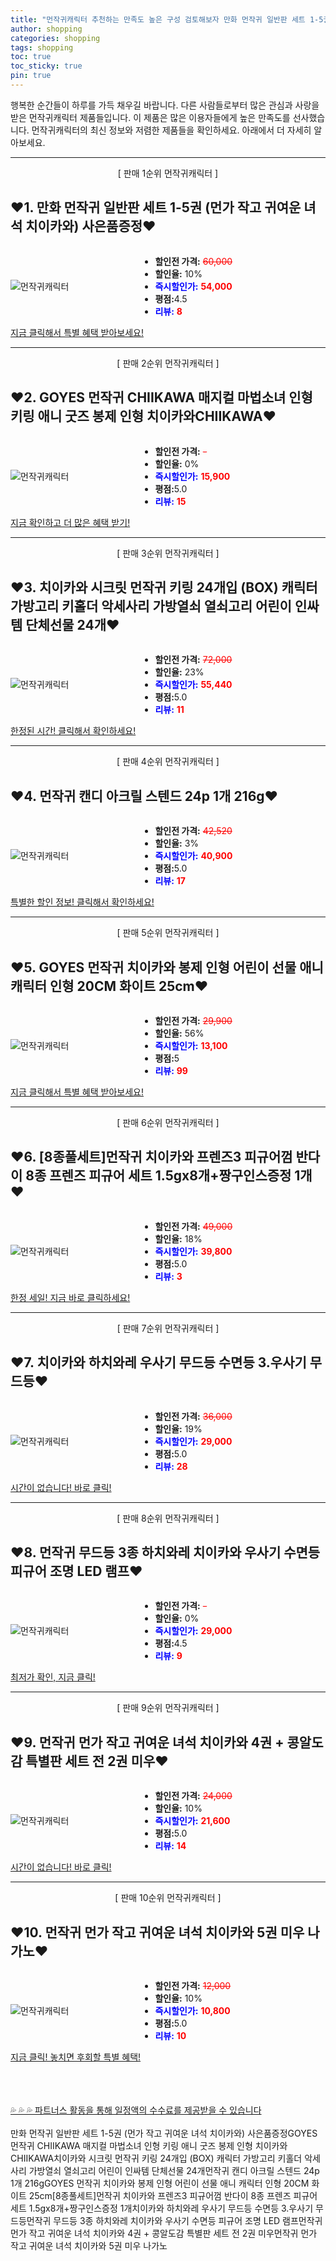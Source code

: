 ```yaml
---
title: "먼작귀캐릭터 추천하는 만족도 높은 구성 검토해보자 만화 먼작귀 일반판 세트 1-5권"
author: shopping
categories: shopping
tags: shopping
toc: true
toc_sticky: true
pin: true
---
```

행복한 순간들이 하루를 가득 채우길 바랍니다. 다른 사람들로부터 많은 관심과 사랑을 받은 먼작귀캐릭터 제품들입니다. 이 제품은 많은 이용자들에게 높은 만족도를 선사했습니다. 먼작귀캐릭터의 최신 정보와 저렴한 제품들을 확인하세요. 아래에서 더 자세히 알아보세요.

---
<p class="toplist" style="margin: 0 auto; display: block; width: fit-content;">[ 판매 1순위 먼작귀캐릭터 ]</p>

<h2><strong>❤️1. 만화 먼작귀 일반판 세트 1-5권 (먼가 작고 귀여운 녀석 치이카와) 사은품증정❤️</strong></h2>

<div style="display: flex; align-items: center;">
    <div style="flex: 0.4;">
        <img src="https://thumbnail9.coupangcdn.com/thumbnails/remote/230x230ex/image/vendor_inventory/6525/4e4aeb440678738b55f0bf6c8ecce15d5c21bfef807ad0f8ba45d3ed2bf0.jpg" alt="먼작귀캐릭터" style="max-width: 100%;">
    </div>
    <div style="flex: 0.6; margin-left: 10px;">
        <ul>
            <li><strong>할인전 가격:</strong> <del style="color: red;">60,000</del></li>
            <li><strong>할인율:</strong> 10%</li>
            <li><span style='color:blue'><strong>즉시할인가:</strong></span> <span style='color:red'><strong>54,000</strong></span></li>
            <li><strong>평점:</strong>4.5</li>
            <li><span style='color:blue'><strong>리뷰:</strong></span> <span style='color:red'><strong>8</strong></span></li>
        </ul>
    </div>
</div>
<div class="center">
    <a href="https://selin100587001.github.io?lptag=AF9450613&subid=githubio&pageKey=7607672826&traceid=V0-153&itemId=20140663675&vendorItemId=85136658506" class="myButton">
        지금 클릭해서 특별 혜택 받아보세요!
    </a>
</div>


---
<p class="toplist" style="margin: 0 auto; display: block; width: fit-content;">[ 판매 2순위 먼작귀캐릭터 ]</p>

<h2><strong>❤️2. GOYES 먼작귀 CHIIKAWA 매지컬 마법소녀 인형 키링 애니 굿즈 봉제 인형 치이카와CHIIKAWA❤️</strong></h2>

<div style="display: flex; align-items: center;">
    <div style="flex: 0.4;">
        <img src="https://thumbnail9.coupangcdn.com/thumbnails/remote/230x230ex/image/vendor_inventory/0501/9741e3b183e9e6ed9279ea35ce4115f887abbabcd5259a167f11ba8536e9.jpg" alt="먼작귀캐릭터" style="max-width: 100%;">
    </div>
    <div style="flex: 0.6; margin-left: 10px;">
        <ul>
            <li><strong>할인전 가격:</strong> <del style="color: red;">-</del></li>
            <li><strong>할인율:</strong> 0%</li>
            <li><span style='color:blue'><strong>즉시할인가:</strong></span> <span style='color:red'><strong>15,900</strong></span></li>
            <li><strong>평점:</strong>5.0</li>
            <li><span style='color:blue'><strong>리뷰:</strong></span> <span style='color:red'><strong>15</strong></span></li>
        </ul>
    </div>
</div>
<div class="center">
    <a href="https://selin100587001.github.io?lptag=AF9450613&subid=githubio&pageKey=7967314628&traceid=V0-153&itemId=22051641166&vendorItemId=90554169755" class="myButton">
        지금 확인하고 더 많은 혜택 받기!
    </a>
</div>


---
<p class="toplist" style="margin: 0 auto; display: block; width: fit-content;">[ 판매 3순위 먼작귀캐릭터 ]</p>

<h2><strong>❤️3. 치이카와 시크릿 먼작귀 키링 24개입 (BOX) 캐릭터 가방고리 키홀더 악세사리 가방열쇠 열쇠고리 어린이 인싸템 단체선물 24개❤️</strong></h2>

<div style="display: flex; align-items: center;">
    <div style="flex: 0.4;">
        <img src="https://thumbnail9.coupangcdn.com/thumbnails/remote/230x230ex/image/vendor_inventory/2582/9a2c0d5eeeda12808c5d859670148ca666c662f70bbff12207e15e8e4d41.jpg" alt="먼작귀캐릭터" style="max-width: 100%;">
    </div>
    <div style="flex: 0.6; margin-left: 10px;">
        <ul>
            <li><strong>할인전 가격:</strong> <del style="color: red;">72,000</del></li>
            <li><strong>할인율:</strong> 23%</li>
            <li><span style='color:blue'><strong>즉시할인가:</strong></span> <span style='color:red'><strong>55,440</strong></span></li>
            <li><strong>평점:</strong>5.0</li>
            <li><span style='color:blue'><strong>리뷰:</strong></span> <span style='color:red'><strong>11</strong></span></li>
        </ul>
    </div>
</div>
<div class="center">
    <a href="https://selin100587001.github.io?lptag=AF9450613&subid=githubio&pageKey=7263558976&traceid=V0-153&itemId=18506985575&vendorItemId=85646010383" class="myButton">
        한정된 시간! 클릭해서 확인하세요!
    </a>
</div>


---
<p class="toplist" style="margin: 0 auto; display: block; width: fit-content;">[ 판매 4순위 먼작귀캐릭터 ]</p>

<h2><strong>❤️4. 먼작귀 캔디 아크릴 스텐드 24p 1개 216g❤️</strong></h2>

<div style="display: flex; align-items: center;">
    <div style="flex: 0.4;">
        <img src="https://thumbnail6.coupangcdn.com/thumbnails/remote/230x230ex/image/retail/images/2023/09/26/14/8/0d379909-fefb-4a59-bb4b-f0f10b05f3fe.png" alt="먼작귀캐릭터" style="max-width: 100%;">
    </div>
    <div style="flex: 0.6; margin-left: 10px;">
        <ul>
            <li><strong>할인전 가격:</strong> <del style="color: red;">42,520</del></li>
            <li><strong>할인율:</strong> 3%</li>
            <li><span style='color:blue'><strong>즉시할인가:</strong></span> <span style='color:red'><strong>40,900</strong></span></li>
            <li><strong>평점:</strong>5.0</li>
            <li><span style='color:blue'><strong>리뷰:</strong></span> <span style='color:red'><strong>17</strong></span></li>
        </ul>
    </div>
</div>
<div class="center">
    <a href="https://selin100587001.github.io?lptag=AF9450613&subid=githubio&pageKey=7439551515&traceid=V0-153&itemId=19342477515&vendorItemId=87297790965" class="myButton">
        특별한 할인 정보! 클릭해서 확인하세요!
    </a>
</div>


---
<p class="toplist" style="margin: 0 auto; display: block; width: fit-content;">[ 판매 5순위 먼작귀캐릭터 ]</p>

<h2><strong>❤️5. GOYES 먼작귀 치이카와 봉제 인형 어린이 선물 애니 캐릭터 인형 20CM 화이트 25cm❤️</strong></h2>

<div style="display: flex; align-items: center;">
    <div style="flex: 0.4;">
        <img src="https://thumbnail10.coupangcdn.com/thumbnails/remote/230x230ex/image/vendor_inventory/1934/827039b2ad88c62cb5ded9f298525b6758e583d6574fcb551b078406c5a9.jpg" alt="먼작귀캐릭터" style="max-width: 100%;">
    </div>
    <div style="flex: 0.6; margin-left: 10px;">
        <ul>
            <li><strong>할인전 가격:</strong> <del style="color: red;">29,900</del></li>
            <li><strong>할인율:</strong> 56%</li>
            <li><span style='color:blue'><strong>즉시할인가:</strong></span> <span style='color:red'><strong>13,100</strong></span></li>
            <li><strong>평점:</strong>5</li>
            <li><span style='color:blue'><strong>리뷰:</strong></span> <span style='color:red'><strong>99</strong></span></li>
        </ul>
    </div>
</div>
<div class="center">
    <a href="https://selin100587001.github.io?lptag=AF9450613&subid=githubio&pageKey=8042516102&traceid=V0-153&itemId=22524152381&vendorItemId=89566187192" class="myButton">
        지금 클릭해서 특별 혜택 받아보세요!
    </a>
</div>


---
<p class="toplist" style="margin: 0 auto; display: block; width: fit-content;">[ 판매 6순위 먼작귀캐릭터 ]</p>

<h2><strong>❤️6. [8종풀세트]먼작귀 치이카와 프렌즈3 피규어껌 반다이 8종 프렌즈 피규어 세트 1.5gx8개+짱구인스증정 1개❤️</strong></h2>

<div style="display: flex; align-items: center;">
    <div style="flex: 0.4;">
        <img src="https://thumbnail8.coupangcdn.com/thumbnails/remote/230x230ex/image/vendor_inventory/c0b4/60385823b28f1a256666408ac0cafd11ee0ae2849dea979f7d094cf20524.jpg" alt="먼작귀캐릭터" style="max-width: 100%;">
    </div>
    <div style="flex: 0.6; margin-left: 10px;">
        <ul>
            <li><strong>할인전 가격:</strong> <del style="color: red;">49,000</del></li>
            <li><strong>할인율:</strong> 18%</li>
            <li><span style='color:blue'><strong>즉시할인가:</strong></span> <span style='color:red'><strong>39,800</strong></span></li>
            <li><strong>평점:</strong>5.0</li>
            <li><span style='color:blue'><strong>리뷰:</strong></span> <span style='color:red'><strong>3</strong></span></li>
        </ul>
    </div>
</div>
<div class="center">
    <a href="https://selin100587001.github.io?lptag=AF9450613&subid=githubio&pageKey=8015413480&traceid=V0-153&itemId=22379356207&vendorItemId=89424341315" class="myButton">
        한정 세일! 지금 바로 클릭하세요!
    </a>
</div>


---
<p class="toplist" style="margin: 0 auto; display: block; width: fit-content;">[ 판매 7순위 먼작귀캐릭터 ]</p>

<h2><strong>❤️7. 치이카와 하치와레 우사기 무드등 수면등 3.우사기 무드등❤️</strong></h2>

<div style="display: flex; align-items: center;">
    <div style="flex: 0.4;">
        <img src="https://thumbnail6.coupangcdn.com/thumbnails/remote/230x230ex/image/vendor_inventory/0d3a/18e8d97848fd6bd72650923c9140f3442d7843e51935ded474a5c87326c6.jpg" alt="먼작귀캐릭터" style="max-width: 100%;">
    </div>
    <div style="flex: 0.6; margin-left: 10px;">
        <ul>
            <li><strong>할인전 가격:</strong> <del style="color: red;">36,000</del></li>
            <li><strong>할인율:</strong> 19%</li>
            <li><span style='color:blue'><strong>즉시할인가:</strong></span> <span style='color:red'><strong>29,000</strong></span></li>
            <li><strong>평점:</strong>5.0</li>
            <li><span style='color:blue'><strong>리뷰:</strong></span> <span style='color:red'><strong>28</strong></span></li>
        </ul>
    </div>
</div>
<div class="center">
    <a href="https://selin100587001.github.io?lptag=AF9450613&subid=githubio&pageKey=7828388695&traceid=V0-153&itemId=21283994715&vendorItemId=88344003362" class="myButton">
        시간이 없습니다! 바로 클릭!
    </a>
</div>


---
<p class="toplist" style="margin: 0 auto; display: block; width: fit-content;">[ 판매 8순위 먼작귀캐릭터 ]</p>

<h2><strong>❤️8. 먼작귀 무드등 3종 하치와레 치이카와 우사기 수면등 피규어 조명 LED 램프❤️</strong></h2>

<div style="display: flex; align-items: center;">
    <div style="flex: 0.4;">
        <img src="https://thumbnail9.coupangcdn.com/thumbnails/remote/230x230ex/image/vendor_inventory/3d04/c84720c345a16778e04dfbebfbf7fa60cdb1fbef45e3e5a229703d2a107e.jpeg" alt="먼작귀캐릭터" style="max-width: 100%;">
    </div>
    <div style="flex: 0.6; margin-left: 10px;">
        <ul>
            <li><strong>할인전 가격:</strong> <del style="color: red;">-</del></li>
            <li><strong>할인율:</strong> 0%</li>
            <li><span style='color:blue'><strong>즉시할인가:</strong></span> <span style='color:red'><strong>29,000</strong></span></li>
            <li><strong>평점:</strong>4.5</li>
            <li><span style='color:blue'><strong>리뷰:</strong></span> <span style='color:red'><strong>9</strong></span></li>
        </ul>
    </div>
</div>
<div class="center">
    <a href="https://selin100587001.github.io?lptag=AF9450613&subid=githubio&pageKey=7830471506&traceid=V0-153&itemId=21314674244&vendorItemId=88539677590" class="myButton">
        최저가 확인, 지금 클릭!
    </a>
</div>


---
<p class="toplist" style="margin: 0 auto; display: block; width: fit-content;">[ 판매 9순위 먼작귀캐릭터 ]</p>

<h2><strong>❤️9. 먼작귀 먼가 작고 귀여운 녀석 치이카와 4권 + 콩알도감 특별판 세트 전 2권 미우❤️</strong></h2>

<div style="display: flex; align-items: center;">
    <div style="flex: 0.4;">
        <img src="https://thumbnail8.coupangcdn.com/thumbnails/remote/230x230ex/image/retail/images/2023/09/11/12/3/5b3a7827-81d3-4b91-b231-8579ee47a53c.jpg" alt="먼작귀캐릭터" style="max-width: 100%;">
    </div>
    <div style="flex: 0.6; margin-left: 10px;">
        <ul>
            <li><strong>할인전 가격:</strong> <del style="color: red;">24,000</del></li>
            <li><strong>할인율:</strong> 10%</li>
            <li><span style='color:blue'><strong>즉시할인가:</strong></span> <span style='color:red'><strong>21,600</strong></span></li>
            <li><strong>평점:</strong>5.0</li>
            <li><span style='color:blue'><strong>리뷰:</strong></span> <span style='color:red'><strong>14</strong></span></li>
        </ul>
    </div>
</div>
<div class="center">
    <a href="https://selin100587001.github.io?lptag=AF9450613&subid=githubio&pageKey=7573409576&traceid=V0-153&itemId=19977556454&vendorItemId=87148862362" class="myButton">
        시간이 없습니다! 바로 클릭!
    </a>
</div>


---
<p class="toplist" style="margin: 0 auto; display: block; width: fit-content;">[ 판매 10순위 먼작귀캐릭터 ]</p>

<h2><strong>❤️10. 먼작귀 먼가 작고 귀여운 녀석 치이카와 5권 미우 나가노❤️</strong></h2>

<div style="display: flex; align-items: center;">
    <div style="flex: 0.4;">
        <img src="https://thumbnail8.coupangcdn.com/thumbnails/remote/230x230ex/image/retail/images/2024/02/16/14/4/fe149cf3-77e2-402f-a440-3960c49ee8f7.jpg" alt="먼작귀캐릭터" style="max-width: 100%;">
    </div>
    <div style="flex: 0.6; margin-left: 10px;">
        <ul>
            <li><strong>할인전 가격:</strong> <del style="color: red;">12,000</del></li>
            <li><strong>할인율:</strong> 10%</li>
            <li><span style='color:blue'><strong>즉시할인가:</strong></span> <span style='color:red'><strong>10,800</strong></span></li>
            <li><strong>평점:</strong>5.0</li>
            <li><span style='color:blue'><strong>리뷰:</strong></span> <span style='color:red'><strong>10</strong></span></li>
        </ul>
    </div>
</div>
<div class="center">
    <a href="https://selin100587001.github.io?lptag=AF9450613&subid=githubio&pageKey=7881044992&traceid=V0-153&itemId=21553335188&vendorItemId=88697202744" class="myButton">
        지금 클릭! 놓치면 후회할 특별 혜택!
    </a>
</div>

<br><br><br>[💦 💦 💦 파트너스 활동을 통해 일정액의 수수료를 제공받을 수 있습니다](https://link.coupang.com/a/bcpT2c)<br><br>만화 먼작귀 일반판 세트 1-5권 (먼가 작고 귀여운 녀석 치이카와) 사은품증정GOYES 먼작귀 CHIIKAWA 매지컬 마법소녀 인형 키링 애니 굿즈 봉제 인형 치이카와CHIIKAWA치이카와 시크릿 먼작귀 키링 24개입 (BOX) 캐릭터 가방고리 키홀더 악세사리 가방열쇠 열쇠고리 어린이 인싸템 단체선물 24개먼작귀 캔디 아크릴 스텐드 24p 1개 216gGOYES 먼작귀 치이카와 봉제 인형 어린이 선물 애니 캐릭터 인형 20CM 화이트 25cm[8종풀세트]먼작귀 치이카와 프렌즈3 피규어껌 반다이 8종 프렌즈 피규어 세트 1.5gx8개+짱구인스증정 1개치이카와 하치와레 우사기 무드등 수면등 3.우사기 무드등먼작귀 무드등 3종 하치와레 치이카와 우사기 수면등 피규어 조명 LED 램프먼작귀 먼가 작고 귀여운 녀석 치이카와 4권 + 콩알도감 특별판 세트 전 2권 미우먼작귀 먼가 작고 귀여운 녀석 치이카와 5권 미우 나가노